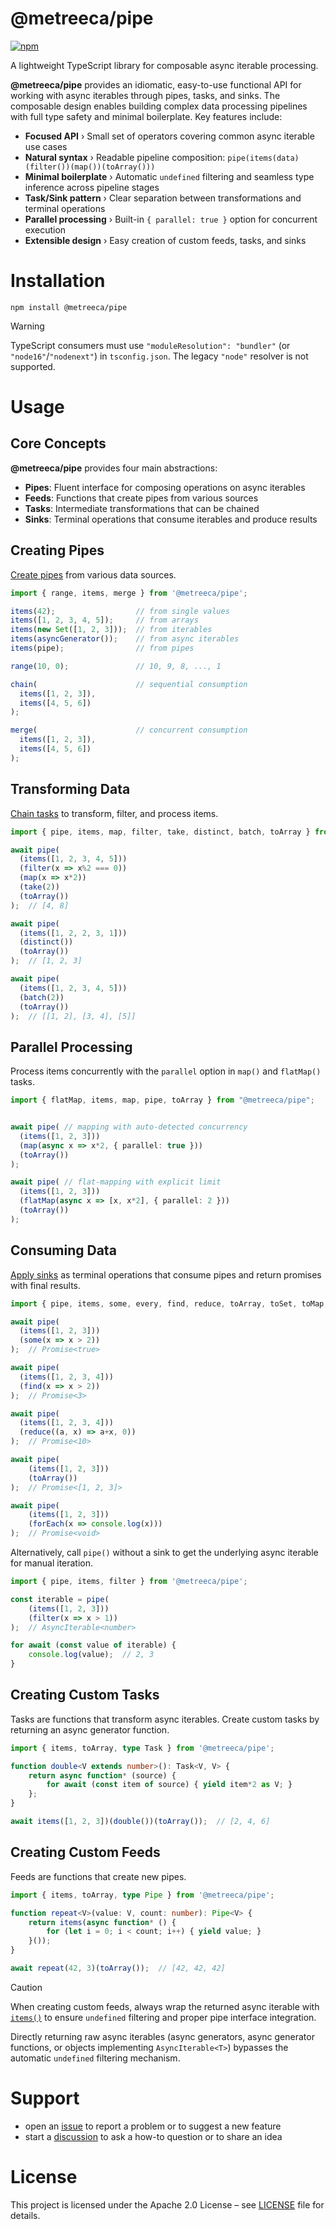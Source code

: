 # @metreeca/pipe

[![npm](https://img.shields.io/npm/v/@metreeca/pipe)](https://www.npmjs.com/package/@metreeca/pipe)

A lightweight TypeScript library for composable async iterable processing.

**@metreeca/pipe** provides an idiomatic, easy-to-use functional API for working with async iterables through
pipes, tasks, and sinks. The composable design enables building complex data processing pipelines with full type
safety and minimal boilerplate. Key features include:

- **Focused API** › Small set of operators covering common async iterable use cases
- **Natural syntax** › Readable pipeline composition: `pipe(items(data)(filter())(map())(toArray()))`
- **Minimal boilerplate** › Automatic `undefined` filtering and seamless type inference across pipeline stages
- **Task/Sink pattern** › Clear separation between transformations and terminal operations
- **Parallel processing** › Built-in `{ parallel: true }` option for concurrent execution
- **Extensible design** › Easy creation of custom feeds, tasks, and sinks

# Installation

```shell
npm install @metreeca/pipe
```

> [!WARNING]
> TypeScript consumers must use `"moduleResolution": "bundler"` (or `"node16"`/`"nodenext"`) in `tsconfig.json`.
> The legacy `"node"` resolver is not supported.

# Usage

## Core Concepts

**@metreeca/pipe** provides four main abstractions:

- **Pipes**: Fluent interface for composing operations on async iterables
- **Feeds**: Functions that create pipes from various sources
- **Tasks**: Intermediate transformations that can be chained
- **Sinks**: Terminal operations that consume iterables and produce results

## Creating Pipes

[Create pipes](https://metreeca.github.io/pipe/modules.html#Feeds) from various data sources.

```typescript
import { range, items, merge } from '@metreeca/pipe';

items(42);                  // from single values
items([1, 2, 3, 4, 5]);     // from arrays
items(new Set([1, 2, 3]));  // from iterables
items(asyncGenerator());    // from async iterables
items(pipe);                // from pipes

range(10, 0);               // 10, 9, 8, ..., 1

chain(                      // sequential consumption
  items([1, 2, 3]),
  items([4, 5, 6])
);

merge(                      // concurrent consumption
  items([1, 2, 3]),
  items([4, 5, 6])
);
```

## Transforming Data

[Chain tasks](https://metreeca.github.io/pipe/modules.html#Tasks) to transform, filter, and process items.

```typescript
import { pipe, items, map, filter, take, distinct, batch, toArray } from '@metreeca/pipe';

await pipe(
  (items([1, 2, 3, 4, 5]))
  (filter(x => x%2 === 0))
  (map(x => x*2))
  (take(2))
  (toArray())
);  // [4, 8]

await pipe(
  (items([1, 2, 2, 3, 1]))
  (distinct())
  (toArray())
);  // [1, 2, 3]

await pipe(
  (items([1, 2, 3, 4, 5]))
  (batch(2))
  (toArray())
);  // [[1, 2], [3, 4], [5]]
```

## Parallel Processing

Process items concurrently with the `parallel` option in `map()` and `flatMap()` tasks.

```typescript
import { flatMap, items, map, pipe, toArray } from "@metreeca/pipe";


await pipe( // mapping with auto-detected concurrency
  (items([1, 2, 3]))
  (map(async x => x*2, { parallel: true }))
  (toArray())
);

await pipe( // flat-mapping with explicit limit
  (items([1, 2, 3]))
  (flatMap(async x => [x, x*2], { parallel: 2 }))
  (toArray())
);
```

## Consuming Data

[Apply sinks](https://metreeca.github.io/pipe/modules.html#Sinks) as terminal operations that consume pipes and return
promises with final results.

```typescript
import { pipe, items, some, every, find, reduce, toArray, toSet, toMap, forEach } from '@metreeca/pipe';

await pipe(
  (items([1, 2, 3]))
  (some(x => x > 2))
);  // Promise<true>

await pipe(
  (items([1, 2, 3, 4]))
  (find(x => x > 2))
);  // Promise<3>

await pipe(
  (items([1, 2, 3, 4]))
  (reduce((a, x) => a+x, 0))
);  // Promise<10>

await pipe(
	(items([1, 2, 3]))
	(toArray())
);  // Promise<[1, 2, 3]>

await pipe(
	(items([1, 2, 3]))
	(forEach(x => console.log(x)))
);  // Promise<void>
```

Alternatively, call `pipe()` without a sink to get the underlying async iterable for manual iteration.

```typescript
import { pipe, items, filter } from '@metreeca/pipe';

const iterable = pipe(
	(items([1, 2, 3]))
	(filter(x => x > 1))
);  // AsyncIterable<number>

for await (const value of iterable) {
	console.log(value);  // 2, 3
}
```

## Creating Custom Tasks

Tasks are functions that transform async iterables. Create custom tasks by returning an async generator function.

```typescript
import { items, toArray, type Task } from '@metreeca/pipe';

function double<V extends number>(): Task<V, V> {
	return async function* (source) {
		for await (const item of source) { yield item*2 as V; }
	};
}

await items([1, 2, 3])(double())(toArray());  // [2, 4, 6]
```

## Creating Custom Feeds

Feeds are functions that create new pipes.

```typescript
import { items, toArray, type Pipe } from '@metreeca/pipe';

function repeat<V>(value: V, count: number): Pipe<V> {
	return items(async function* () {
		for (let i = 0; i < count; i++) { yield value; }
	}());
}

await repeat(42, 3)(toArray());  // [42, 42, 42]
```

> [!CAUTION]
> When creating custom feeds, always wrap the returned async iterable with
> [`items()`](https://metreeca.github.io/pipe/functions/items.html) to ensure `undefined` filtering and proper pipe
> interface integration.
>
> Directly returning raw async iterables (async generators, async generator functions, or objects implementing
`AsyncIterable<T>`) bypasses the automatic `undefined` filtering mechanism.

# Support

- open an [issue](https://github.com/metreeca/pipe/issues) to report a problem or to suggest a new feature
- start a [discussion](https://github.com/metreeca/pipe/discussions) to ask a how-to question or to share an idea

# License

This project is licensed under the Apache 2.0 License –
see [LICENSE](https://github.com/metreeca/pipe?tab=Apache-2.0-1-ov-file) file for details.
